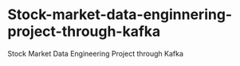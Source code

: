 # Stock-market-data-enginnering-project-through-kafka
Stock Market Data Engineering Project through Kafka
